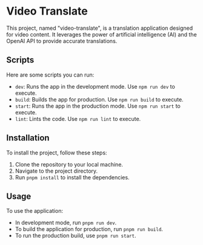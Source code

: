 # Video Translate

This project, named "video-translate", is a translation application designed for video content. It leverages the power of artificial intelligence (AI) and the OpenAI API to provide accurate translations.

## Scripts

Here are some scripts you can run:

- `dev`: Runs the app in the development mode. Use `npm run dev` to execute.
- `build`: Builds the app for production. Use `npm run build` to execute.
- `start`: Runs the app in the production mode. Use `npm run start` to execute.
- `lint`: Lints the code. Use `npm run lint` to execute.

## Installation

To install the project, follow these steps:

1. Clone the repository to your local machine.
2. Navigate to the project directory.
3. Run `pnpm install` to install the dependencies.

## Usage

To use the application:

- In development mode, run `pnpm run dev`.
- To build the application for production, run `pnpm run build`.
- To run the production build, use `pnpm run start`.
